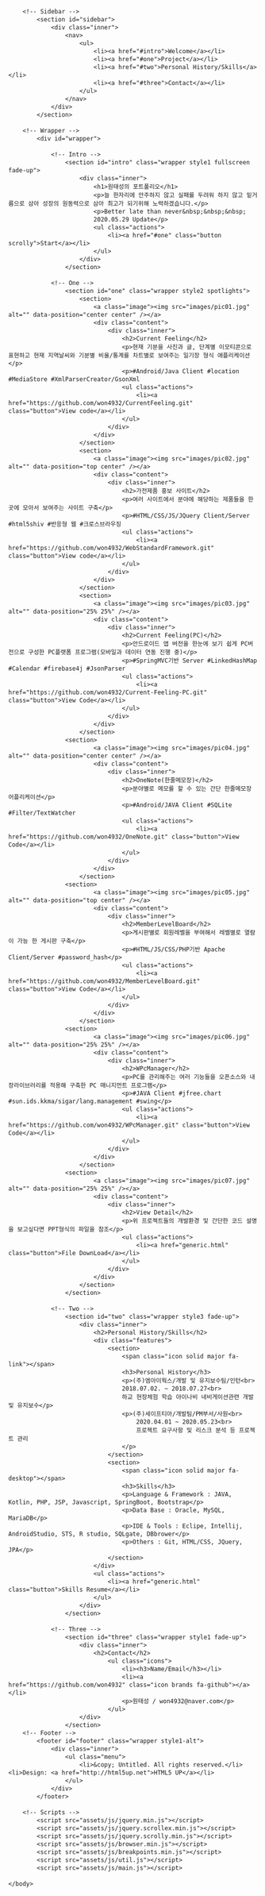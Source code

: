 <!DOCTYPE HTML>
<!--
	Hyperspace by HTML5 UP
	html5up.net | @ajlkn
	Free for personal and commercial use under the CCA 3.0 license (html5up.net/license)
-->
<html>
	<head>
		<title>Developer Portfolio</title>
		<meta http-equiv="Content-Type" content="text/html; charset=utf-8" />
		<meta name="viewport" content="width=device-width, initial-scale=1, user-scalable=no" />
		<link rel="stylesheet" href="assets/css/main.css" />
		<noscript><link rel="stylesheet" href="assets/css/noscript.css" /></noscript>
	</head>
	<body class="is-preload">

		<!-- Sidebar -->
			<section id="sidebar">
				<div class="inner">
					<nav>
						<ul>
							<li><a href="#intro">Welcome</a></li>
							<li><a href="#one">Project</a></li>
							<li><a href="#two">Personal History/Skills</a></li>
							<li><a href="#three">Contact</a></li>
						</ul>
					</nav>
				</div>
			</section>

		<!-- Wrapper -->
			<div id="wrapper">

				<!-- Intro -->
					<section id="intro" class="wrapper style1 fullscreen fade-up">
						<div class="inner">
							<h1>원태성의 포트폴리오</h1>
							<p>늘 한자리에 안주하지 않고 실패를 두려워 하지 않고 밑거름으로 삼아 성장의 원동력으로 삼아 최고가 되기위해 노력하겠습니다.</p>
							<p>Better late than never&nbsp;&nbsp;&nbsp;
							2020.05.29 Update</p>
							<ul class="actions">
								<li><a href="#one" class="button scrolly">Start</a></li>
							</ul>
						</div>
					</section>

				<!-- One -->
					<section id="one" class="wrapper style2 spotlights">
						<section>
							<a class="image"><img src="images/pic01.jpg" alt="" data-position="center center" /></a>
							<div class="content">
								<div class="inner">
									<h2>Current Feeling</h2>
									<p>현재 기분을 사진과 글, 단계별 이모티콘으로 표현하고 현재 지역날씨와 기분별 비율/통계를 차트별로 보여주는 일기장 형식 애플리케이션</p>
									<p>#Android/Java Client #location #MediaStore #XmlParserCreator/GsonXml
									<ul class="actions">
										<li><a href="https://github.com/won4932/CurrentFeeling.git" class="button">View code</a></li>
									</ul>
								</div>
							</div>
						</section>
						<section>
							<a class="image"><img src="images/pic02.jpg" alt="" data-position="top center" /></a>
							<div class="content">
								<div class="inner">
									<h2>가전제품 홍보 사이트</h2>
									<p>여러 사이트에서 분야에 해당하는 제품들을 한 곳에 모아서 보여주는 사이트 구축</p>
									<p>#HTML/CSS/JS/JQuery Client/Server #html5shiv #반응형 웹 #크로스브라우징
									<ul class="actions"> 
										<li><a href="https://github.com/won4932/WebStandardFramework.git" class="button">View code</a></li>
									</ul>
								</div>
							</div>
						</section>
						<section>
							<a class="image"><img src="images/pic03.jpg" alt="" data-position="25% 25%" /></a>
							<div class="content">
								<div class="inner">
									<h2>Current Feeling(PC)</h2>
									<p>안드로이드 앱 버전을 한눈에 보기 쉽게 PC버전으로 구성한 PC플랫폼 프로그램(모바일과 데이터 연동 진행 중)</p>
									<p>#SpringMVC기반 Server #LinkedHashMap #Calendar #firebase4j #JsonParser
									<ul class="actions">
										<li><a href="https://github.com/won4932/Current-Feeling-PC.git" class="button">View Code</a></li>
									</ul>
								</div>
							</div>
						</section>
					<section>
							<a class="image"><img src="images/pic04.jpg" alt="" data-position="center center" /></a>
							<div class="content">
								<div class="inner">
									<h2>OneNote(한줄메모장)</h2>
									<p>분야별로 메모를 할 수 있는 간단 한줄메모장 어플리케이션</p>
									<p>#Android/JAVA Client #SQLite #Filter/TextWatcher
									<ul class="actions">
										<li><a href="https://github.com/won4932/OneNote.git" class="button">View Code</a></li>
									</ul>
								</div>
							</div>
						</section>
					<section>
							<a class="image"><img src="images/pic05.jpg" alt="" data-position="top center" /></a>
							<div class="content">
								<div class="inner">
									<h2>MemberLevelBoard</h2>
									<p>게시판별로 회원레벨을 부여해서 레벨별로 열람이 가능 한 게시판 구축</p>
									<p>#HTML/JS/CSS/PHP기반 Apache Client/Server #password_hash</p>
									<ul class="actions">
										<li><a href="https://github.com/won4932/MemberLevelBoard.git" class="button">View Code</a></li>
									</ul>
								</div>
							</div>
						</section>
					<section>
							<a class="image"><img src="images/pic06.jpg" alt="" data-position="25% 25%" /></a>
							<div class="content">
								<div class="inner">
									<h2>WPcManager</h2>
									<p>PC를 관리해주는 여러 기능들을 오픈소스와 내장라이브러리를 적용해 구축한 PC 매니지먼트 프로그램</p>
									<p>#JAVA Client #jfree.chart #sun.ids.kkma/sigar/lang.management #swing</p>
									<ul class="actions">
										<li><a href="https://github.com/won4932/WPcManager.git" class="button">View Code</a></li>
									</ul>
								</div>
							</div>
						</section>
					<section>
							<a class="image"><img src="images/pic07.jpg" alt="" data-position="25% 25%" /></a>
							<div class="content">
								<div class="inner">
									<h2>View Detail</h2>
									<p>위 프로젝트들의 개발환경 및 간단한 코드 설명을 보고싶다면 PPT형식의 파일을 참조</p>
									<ul class="actions">
										<li><a href="generic.html" class="button">File DownLoad</a></li>
									</ul>
								</div>
							</div>
						</section>
					</section>

				<!-- Two -->
					<section id="two" class="wrapper style3 fade-up">
						<div class="inner">
							<h2>Personal History/Skills</h2>
							<div class="features">
								<section>
									<span class="icon solid major fa-link"></span>
									<h3>Personal History</h3>
									<p>(주)엠아이웍스/개발 및 유지보수팀/인턴<br>
									2018.07.02. ~ 2018.07.27<br>
									하교 현장체험 학습 아이나비 네비게이션관련 개발 및 유지보수</p>
									<p>(주)세이프티아/개발팀/PM부서/사원<br>
										2020.04.01 ~ 2020.05.23<br>
										프로젝트 요구사항 및 리스크 분석 등 프로젝트 관리
									</p>
								</section>
								<section>
									<span class="icon solid major fa-desktop"></span>
									<h3>Skills</h3>
									<p>Language & Framework : JAVA, Kotlin, PHP, JSP, Javascript, SpringBoot, Bootstrap</p>
									<p>Data Base : Oracle, MySQL, MariaDB</p>
									<p>IDE & Tools : Eclipe, Intellij, AndroidStudio, STS, R studio, SQLgate, DBbrower</p>
									<p>Others : Git, HTML/CSS, JQuery, JPA</p>
								</section>
							</div>
							<ul class="actions">
								<li><a href="generic.html" class="button">Skills Resume</a></li>
							</ul>
						</div>
					</section>

				<!-- Three -->
					<section id="three" class="wrapper style1 fade-up">
						<div class="inner">
							<h2>Contact</h2>
								<ul class="icons">
									<li><h3>Name/Email</h3></li>
									<li><a href="https://github.com/won4932" class="icon brands fa-github"></a></li>
									<p>원태성 / won4932@naver.com</p>
								</ul>
						</div>
					</section>
		<!-- Footer -->
			<footer id="footer" class="wrapper style1-alt">
				<div class="inner">
					<ul class="menu">
						<li>&copy; Untitled. All rights reserved.</li><li>Design: <a href="http://html5up.net">HTML5 UP</a></li>
					</ul>
				</div>
			</footer>

		<!-- Scripts -->
			<script src="assets/js/jquery.min.js"></script>
			<script src="assets/js/jquery.scrollex.min.js"></script>
			<script src="assets/js/jquery.scrolly.min.js"></script>
			<script src="assets/js/browser.min.js"></script>
			<script src="assets/js/breakpoints.min.js"></script>
			<script src="assets/js/util.js"></script>
			<script src="assets/js/main.js"></script>

	</body>
</html>
